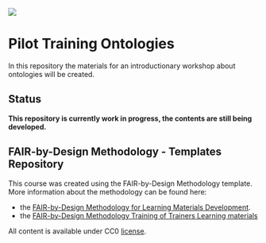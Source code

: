 ![](./resources/attachments/header.png)

# Pilot Training Ontologies

In this repository the materials for an introductionary workshop about ontologies will be created.

## Status

**This repository is currently work in progress, the contents are still being developed.**

## FAIR-by-Design Methodology - Templates Repository

This course was created using the FAIR-by-Design Methodology template.
More information about the methodology can be found here:

- the [FAIR-by-Design Methodology for Learning Materials Development](https://fair-by-design-methodology.github.io/FAIR-by-Design_Book/).
- the [FAIR-by-Design Methodology Training of Trainers Learning materials](https://fair-by-design-methodology.github.io/FAIR-by-Design_ToT/latest/)

All content is available under CC0 [license](./LICENSE).
